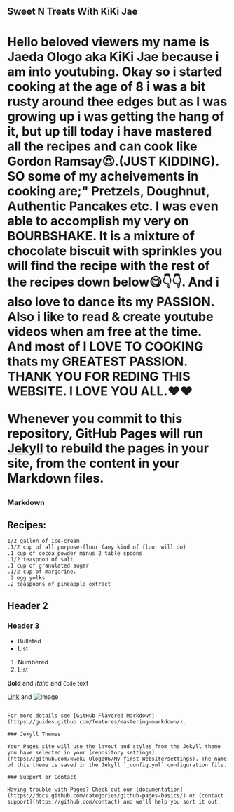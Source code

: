 ## Sweet N Treats With KiKi Jae


<h1>Hello beloved viewers my name is Jaeda Ologo aka KiKi Jae because i am into youtubing. Okay so i started cooking at the age of 8 i was a bit rusty around thee edges but as 
I was growing up i was getting the hang of it, but up till today i have mastered all the recipes and can cook like Gordon Ramsay😍.(JUST KIDDING). SO some of my acheivements  
 in cooking are;" Pretzels, Doughnut, Authentic Pancakes etc. I was even able to accomplish my very on BOURBSHAKE. It is a mixture of chocolate biscuit with sprinkles you will
find the recipe with the rest of the recipes down below😋👇👇. And i also love to dance its my PASSION. Also i like to read & create youtube videos when am free at the time.
 And most of I LOVE TO COOKING thats my GREATEST PASSION. THANK YOU FOR REDING THIS WEBSITE. I LOVE YOU ALL.❤❤

Whenever you commit to this repository, GitHub Pages will run [Jekyll](https://jekyllrb.com/) to rebuild the pages in your site, from the content in your Markdown files.

### Markdown
## Recipes:
    1/2 gallon of ice-cream
    .1/2 cup of all purpose-flour (any kind of flour will do)
    .1 cup of cocoa powder minus 2 table spoons
    .1/2 teaspoon of salt
    .1 cup of granulated sugar
    .1/2 cup of margarine.
    .2 egg yolks
    .2 teaspoons of pineapple extract
## Header 2
### Header 3

- Bulleted
- List

1. Numbered
2. List

**Bold** and _Italic_ and `Code` text

[Link](url) and ![Image](src)
```

For more details see [GitHub Flavored Markdown](https://guides.github.com/features/mastering-markdown/).

### Jekyll Themes

Your Pages site will use the layout and styles from the Jekyll theme you have selected in your [repository settings](https://github.com/kweku-Ologo06/My-first-Website/settings). The name of this theme is saved in the Jekyll `_config.yml` configuration file.

### Support or Contact

Having trouble with Pages? Check out our [documentation](https://docs.github.com/categories/github-pages-basics/) or [contact support](https://github.com/contact) and we’ll help you sort it out.
